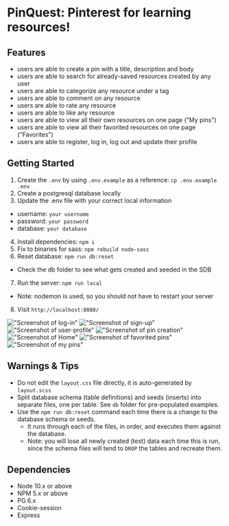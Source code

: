 PinQuest: Pinterest for learning resources!
=========

## Features

* users are able to create a pin with a title, description and body
* users are able to search for already-saved resources created by any user
* users are able to categorize any resource under a tag
* users are able to comment on any resource
* users are able to rate any resource
* users are able to like any resource
* users are able to view all their own resources on one page ("My pins")
* users are able to view all their favorited resources on one page ("Favorites")
* users are able to register, log in, log out and update their profile


## Getting Started

1. Create the `.env` by using `.env.example` as a reference: `cp .env.example .env`
2. Create a postgresql database locally
3. Update the .env file with your correct local information 
  - username: `your username` 
  - password: `your password` 
  - database: `your database`
4. Install dependencies: `npm i`
5. Fix to binaries for sass: `npm rebuild node-sass`
6. Reset database: `npm run db:reset`
  - Check the db folder to see what gets created and seeded in the SDB
7. Run the server: `npm run local`
  - Note: nodemon is used, so you should not have to restart your server
8. Visit `http://localhost:8080/`


!["Screenshot of log-in"](https://github.com/mrfinesse47/resource-wall/blob/master/public/images/login.png)
!["Screenshot of sign-up"](https://github.com/mrfinesse47/resource-wall/blob/master/public/images/sign%20up.png)
!["Screenshot of user-profile"](https://github.com/mrfinesse47/resource-wall/blob/master/public/images/user%20Profile.png)
!["Screenshot of pin creation"](https://github.com/mrfinesse47/resource-wall/blob/master/public/images/create%20pin.png)
!["Screenshot of Home"](https://github.com/mrfinesse47/resource-wall/blob/master/public/images/All%20pins.png)
!["Screenshot of favorited pins"](https://github.com/mrfinesse47/resource-wall/blob/master/public/images/favorited.png)
!["Screenshot of my pins"](https://github.com/mrfinesse47/resource-wall/blob/master/public/images/m%20pins.png)


## Warnings & Tips

- Do not edit the `layout.css` file directly, it is auto-generated by `layout.scss`
- Split database schema (table definitions) and seeds (inserts) into separate files, one per table. See `db` folder for pre-populated examples. 
- Use the `npm run db:reset` command each time there is a change to the database schema or seeds. 
  - It runs through each of the files, in order, and executes them against the database. 
  - Note: you will lose all newly created (test) data each time this is run, since the schema files will tend to `DROP` the tables and recreate them.

## Dependencies

- Node 10.x or above
- NPM 5.x or above
- PG 6.x
- Cookie-session
- Express
